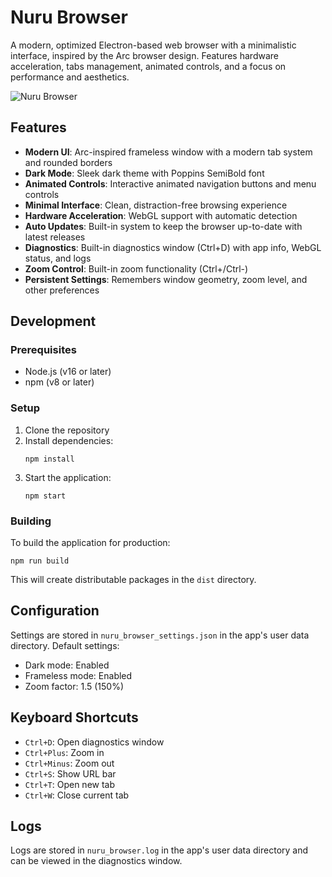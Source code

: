 # Nuru Browser

A modern, optimized Electron-based web browser with a minimalistic interface, inspired by the Arc browser design. Features hardware acceleration, tabs management, animated controls, and a focus on performance and aesthetics.

![Nuru Browser](screenshots/nuru-browser-screenshot.png)

## Features

- **Modern UI**: Arc-inspired frameless window with a modern tab system and rounded borders
- **Dark Mode**: Sleek dark theme with Poppins SemiBold font
- **Animated Controls**: Interactive animated navigation buttons and menu controls
- **Minimal Interface**: Clean, distraction-free browsing experience
- **Hardware Acceleration**: WebGL support with automatic detection
- **Auto Updates**: Built-in system to keep the browser up-to-date with latest releases
- **Diagnostics**: Built-in diagnostics window (Ctrl+D) with app info, WebGL status, and logs
- **Zoom Control**: Built-in zoom functionality (Ctrl+/Ctrl-)
- **Persistent Settings**: Remembers window geometry, zoom level, and other preferences

## Development

### Prerequisites

- Node.js (v16 or later)
- npm (v8 or later)

### Setup

1. Clone the repository
2. Install dependencies:
   ```
   npm install
   ```
3. Start the application:
   ```
   npm start
   ```

### Building

To build the application for production:

```
npm run build
```

This will create distributable packages in the `dist` directory.

## Configuration

Settings are stored in `nuru_browser_settings.json` in the app's user data directory. Default settings:

- Dark mode: Enabled
- Frameless mode: Enabled
- Zoom factor: 1.5 (150%)

## Keyboard Shortcuts

- `Ctrl+D`: Open diagnostics window
- `Ctrl+Plus`: Zoom in
- `Ctrl+Minus`: Zoom out
- `Ctrl+S`: Show URL bar
- `Ctrl+T`: Open new tab
- `Ctrl+W`: Close current tab

## Logs

Logs are stored in `nuru_browser.log` in the app's user data directory and can be viewed in the diagnostics window.
